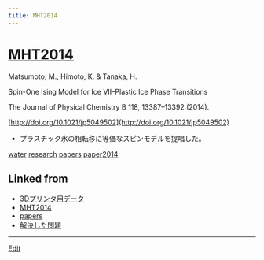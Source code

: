 ```yaml
---
title: MHT2014
---
```

# [MHT2014](/MHT2014)

Matsumoto, M., Himoto, K. & Tanaka, H.

Spin-One Ising Model for Ice VII–Plastic Ice Phase Transitions

The Journal of Physical Chemistry B 118, 13387–13392 (2014).

[http://doi.org/10.1021/jp5049502](http://doi.org/10.1021/jp5049502)


* プラスチック氷の相転移に等価なスピンモデルを提唱した。

[](https://youtu.be/vlHsFhXvb1k)



[water](/water) [research](/research) [papers](/papers) [paper2014](/paper2014)



## Linked from

* [3Dプリンタ用データ](/3Dプリンタ用データ)
* [MHT2014](/MHT2014)
* [papers](/papers)
* [解決した問題](/解決した問題)


----
[Edit](https://github.com/vitroid/vitroid.github.io/edit/master/MD/MHT2014.md)

